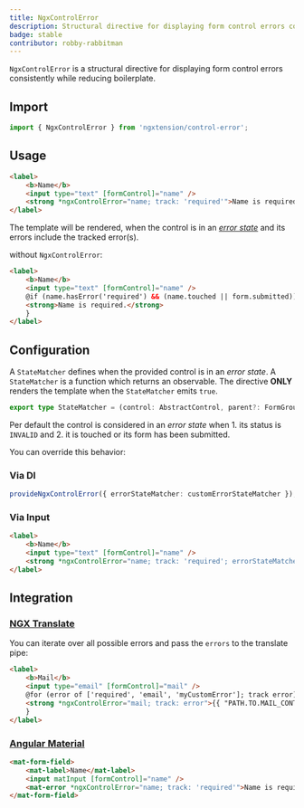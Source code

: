 ```yaml
---
title: NgxControlError
description: Structural directive for displaying form control errors consistently and reduce boilerplate.
badge: stable
contributor: robby-rabbitman
---
```


`NgxControlError` is a structural directive for displaying form control errors consistently while reducing boilerplate.

## Import

```typescript
import { NgxControlError } from 'ngxtension/control-error';
```

## Usage

```html
<label>
	<b>Name</b>
	<input type="text" [formControl]="name" />
	<strong *ngxControlError="name; track: 'required'">Name is required.</strong>
</label>
```

The template will be rendered, when the control is in an [_error state_](#configuration) and its errors include the tracked error(s).

without `NgxControlError`:

```html
<label>
	<b>Name</b>
	<input type="text" [formControl]="name" />
	@if (name.hasError('required') && (name.touched || form.submitted)) {
	<strong>Name is required.</strong>
	}
</label>
```

## Configuration

A `StateMatcher` defines when the provided control is in an _error state_.
A `StateMatcher` is a function which returns an observable.
The directive **ONLY** renders the template when the `StateMatcher` emits `true`.

```ts
export type StateMatcher = (control: AbstractControl, parent?: FormGroupDirective | NgForm) => Observable<boolean>;
```

Per default the control is considered in an _error state_ when 1. its status is `INVALID` and 2. it is touched or its form has been submitted.

You can override this behavior:

### Via DI

```ts
provideNgxControlError({ errorStateMatcher: customErrorStateMatcher });
```

### Via Input

```html
<label>
	<b>Name</b>
	<input type="text" [formControl]="name" />
	<strong *ngxControlError="name; track: 'required'; errorStateMatcher: customErrorStateMatcher">Name is required.</strong>
</label>
```

## Integration

### [NGX Translate](https://github.com/ngx-translate/core)

You can iterate over all possible errors and pass the `errors` to the translate pipe:

```html
<label>
	<b>Mail</b>
	<input type="email" [formControl]="mail" />
	@for (error of ['required', 'email', 'myCustomError']; track error) {
	<strong *ngxControlError="mail; track: error">{{ "PATH.TO.MAIL_CONTROL.ERRORS." + error | translate: mail.errors }}</strong>
	}
</label>
```

### [Angular Material](https://github.com/angular/components)

```html
<mat-form-field>
	<mat-label>Name</mat-label>
	<input matInput [formControl]="name" />
	<mat-error *ngxControlError="name; track: 'required'">Name is required.</mat-error>
</mat-form-field>
```
